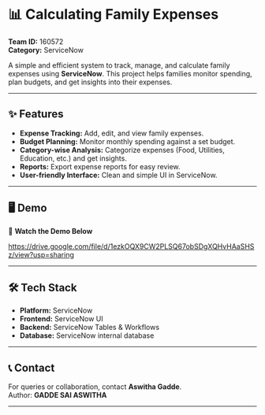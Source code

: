 # 📊 Calculating Family Expenses

**Team ID:** 160572  
**Category:** ServiceNow  

A simple and efficient system to track, manage, and calculate family expenses using **ServiceNow**. This project helps families monitor spending, plan budgets, and get insights into their expenses.

---

## ✨ Features

* **Expense Tracking:** Add, edit, and view family expenses.
* **Budget Planning:** Monitor monthly spending against a set budget.
* **Category-wise Analysis:** Categorize expenses (Food, Utilities, Education, etc.) and get insights.
* **Reports:** Export expense reports for easy review.
* **User-friendly Interface:** Clean and simple UI in ServiceNow.

---

## 🖥️ Demo

🎥 **Watch the Demo Below**

https://drive.google.com/file/d/1ezkOQX9CW2PLSQ67obSDgXQHvHAaSHSz/view?usp=sharing


---

## 🛠️ Tech Stack

* **Platform:** ServiceNow  
* **Frontend:** ServiceNow UI  
* **Backend:** ServiceNow Tables & Workflows  
* **Database:** ServiceNow internal database  

---

## 📞 Contact

For queries or collaboration, contact **Aswitha Gadde**.  
Author: **GADDE SAI ASWITHA**  

---
